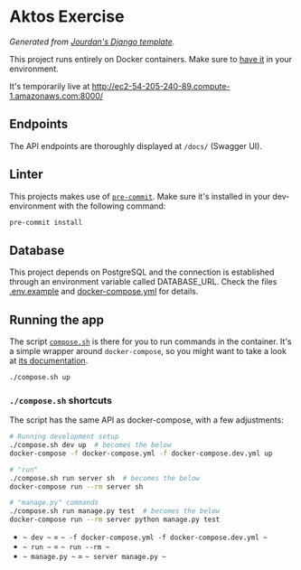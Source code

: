 # Aktos Exercise

_Generated from [Jourdan's Django template](https://github.com/jourdanrodrigues/django-template)._

This project runs entirely on Docker containers. Make sure to [have it](https://www.docker.com/community-edition#/download) in your environment.

It's temporarily live at http://ec2-54-205-240-89.compute-1.amazonaws.com:8000/

## Endpoints

The API endpoints are thoroughly displayed at `/docs/` (Swagger UI).

## Linter

This projects makes use of [`pre-commit`](https://pre-commit.com/#install). Make sure it's installed in your dev-environment with the following command:

```bash
pre-commit install
```

## Database

This project depends on PostgreSQL and the connection is established through an environment variable called
DATABASE_URL. Check the files [.env.example](.env.example) and [docker-compose.yml](docker-compose.yml) for details.

## Running the app

The script [`compose.sh`](compose.sh) is there for you to run commands in the container. It's a simple wrapper around
`docker-compose`, so you might want to take a look at [its documentation](https://docs.docker.com/compose/reference/).

```bash
./compose.sh up
```

### `./compose.sh` shortcuts

The script has the same API as docker-compose, with a few adjustments:

```bash
# Running development setup
./compose.sh dev up  # becomes the below
docker-compose -f docker-compose.yml -f docker-compose.dev.yml up

# "run"
./compose.sh run server sh  # becomes the below
docker-compose run --rm server sh

# "manage.py" commands
./compose.sh run manage.py test  # becomes the below
docker-compose run --rm server python manage.py test
```

-   `~ dev ~` = `~ -f docker-compose.yml -f docker-compose.dev.yml ~`
-   `~ run ~` = `~ run --rm ~`
-   `~ manage.py ~` = `~ server manage.py ~`
